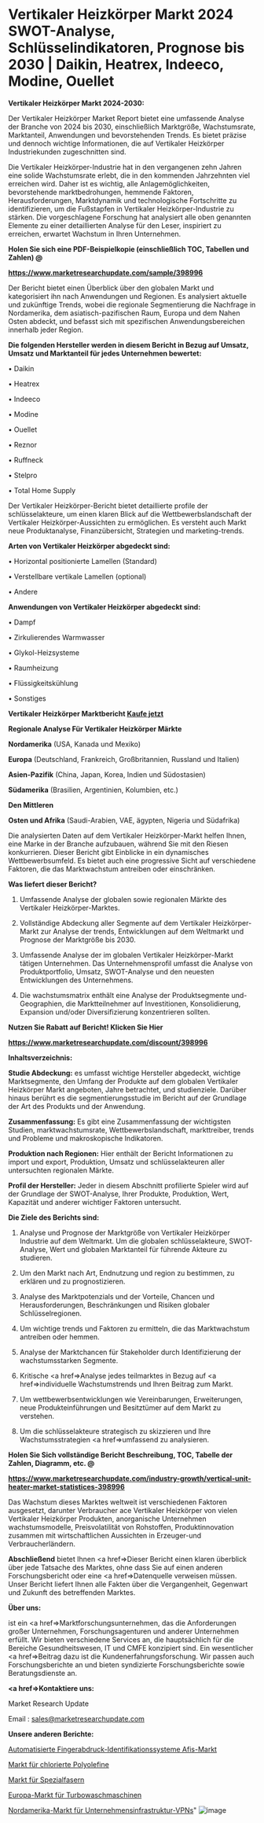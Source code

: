 # Vertikaler Heizkörper Markt 2024 SWOT-Analyse, Schlüsselindikatoren, Prognose bis 2030 | Daikin, Heatrex, Indeeco, Modine, Ouellet

<strong>Vertikaler Heizkörper Markt 2024-2030:</strong>

Der Vertikaler Heizkörper Market Report bietet eine umfassende Analyse der Branche von 2024 bis 2030, einschließlich Marktgröße, Wachstumsrate, Marktanteil, Anwendungen und bevorstehenden Trends. Es bietet präzise und dennoch wichtige Informationen, die auf Vertikaler Heizkörper Industriekunden zugeschnitten sind.

Die Vertikaler Heizkörper-Industrie hat in den vergangenen zehn Jahren eine solide Wachstumsrate erlebt, die in den kommenden Jahrzehnten viel erreichen wird. Daher ist es wichtig, alle Anlagemöglichkeiten, bevorstehende marktbedrohungen, hemmende Faktoren, Herausforderungen, Marktdynamik und technologische Fortschritte zu identifizieren, um die Fußstapfen in Vertikaler Heizkörper-Industrie zu stärken. Die vorgeschlagene Forschung hat analysiert alle oben genannten Elemente zu einer detaillierten Analyse für den Leser, inspiriert zu erreichen, erwartet Wachstum in Ihren Unternehmen.



<strong>Holen Sie sich eine PDF-Beispielkopie (einschließlich TOC, Tabellen und Zahlen) @
</strong>

<strong><a href=https://www.marketresearchupdate.com/sample/398996>

<strong>https://www.marketresearchupdate.com/sample/398996</u></font></a></strong></strong>

Der Bericht bietet einen Überblick über den globalen Markt und kategorisiert ihn nach Anwendungen und Regionen. Es analysiert aktuelle und zukünftige Trends, wobei die regionale Segmentierung die Nachfrage in Nordamerika, dem asiatisch-pazifischen Raum, Europa und dem Nahen Osten abdeckt, und befasst sich mit spezifischen Anwendungsbereichen innerhalb jeder Region.



<strong>Die folgenden Hersteller werden in diesem Bericht in Bezug auf Umsatz, Umsatz und Marktanteil für jedes Unternehmen bewertet:</strong>

• Daikin

• Heatrex

• Indeeco

• Modine

• Ouellet

• Reznor

• Ruffneck

• Stelpro

• Total Home Supply

Der Vertikaler Heizkörper-Bericht bietet detaillierte profile der schlüsselakteure, um einen klaren Blick auf die Wettbewerbslandschaft der Vertikaler Heizkörper-Aussichten zu ermöglichen. Es versteht auch Markt neue Produktanalyse, Finanzübersicht, Strategien und marketing-trends.



<strong>Arten von Vertikaler Heizkörper abgedeckt sind:</strong>

• Horizontal positionierte Lamellen (Standard)

• Verstellbare vertikale Lamellen (optional)

• Andere



<strong>Anwendungen von Vertikaler Heizkörper abgedeckt sind:</strong>

• Dampf

• Zirkulierendes Warmwasser

• Glykol-Heizsysteme

• Raumheizung

• Flüssigkeitskühlung

• Sonstiges



<strong>Vertikaler Heizkörper Marktbericht <a href=https://www.marketresearchupdate.com/buynow/398996>Kaufe jetzt</a></strong>



<strong>Regionale Analyse Für Vertikaler Heizkörper Märkte</strong>



<strong>Nordamerika</strong> (USA, Kanada und Mexiko)



<strong>Europa</strong> (Deutschland, Frankreich, Großbritannien, Russland und Italien)



<strong>Asien-Pazifik</strong> (China, Japan, Korea, Indien und Südostasien)



<strong>Südamerika</strong> (Brasilien, Argentinien, Kolumbien, etc.)



<strong>Den Mittleren</strong> 

<strong>Osten und Afrika</strong> (Saudi-Arabien, VAE, ägypten, Nigeria und Südafrika)

Die analysierten Daten auf dem Vertikaler Heizkörper-Markt helfen Ihnen, eine Marke in der Branche aufzubauen, während Sie mit den Riesen konkurrieren. Dieser Bericht gibt Einblicke in ein dynamisches Wettbewerbsumfeld. Es bietet auch eine progressive Sicht auf verschiedene Faktoren, die das Marktwachstum antreiben oder einschränken.



<strong>Was liefert dieser Bericht?</strong>

1. Umfassende Analyse der globalen sowie regionalen Märkte des Vertikaler Heizkörper-Marktes.

2. Vollständige Abdeckung aller Segmente auf dem Vertikaler Heizkörper-Markt zur Analyse der trends, Entwicklungen auf dem Weltmarkt und Prognose der Marktgröße bis 2030.

3. Umfassende Analyse der im globalen Vertikaler Heizkörper-Markt tätigen Unternehmen. Das Unternehmensprofil umfasst die Analyse von Produktportfolio, Umsatz, SWOT-Analyse und den neuesten Entwicklungen des Unternehmens.

4. Die wachstumsmatrix enthält eine Analyse der Produktsegmente und-Geographien, die Marktteilnehmer auf Investitionen, Konsolidierung, Expansion und/oder Diversifizierung konzentrieren sollten.



<strong>Nutzen Sie Rabatt auf Bericht! Klicken Sie Hier
</strong>

<strong><a href=https://www.marketresearchupdate.com/discount/398996>https://www.marketresearchupdate.com/discount/398996</b></u></font></strong></a>



<strong>Inhaltsverzeichnis:</strong>



<strong>Studie Abdeckung:</strong> es umfasst wichtige Hersteller abgedeckt, wichtige Marktsegmente, den Umfang der Produkte auf dem globalen Vertikaler Heizkörper Markt angeboten, Jahre betrachtet, und studienziele. Darüber hinaus berührt es die segmentierungsstudie im Bericht auf der Grundlage der Art des Produkts und der Anwendung.



<strong>Zusammenfassung:</strong> Es gibt eine Zusammenfassung der wichtigsten Studien, marktwachstumsrate, Wettbewerbslandschaft, markttreiber, trends und Probleme und makroskopische Indikatoren.



<strong>Produktion nach Regionen:</strong> Hier enthält der Bericht Informationen zu import und export, Produktion, Umsatz und schlüsselakteuren aller untersuchten regionalen Märkte.



<strong>Profil der Hersteller:</strong> Jeder in diesem Abschnitt profilierte Spieler wird auf der Grundlage der SWOT-Analyse, Ihrer Produkte, Produktion, Wert, Kapazität und anderer wichtiger Faktoren untersucht.



<strong>Die Ziele des Berichts sind:</strong>

1) Analyse und Prognose der Marktgröße von Vertikaler Heizkörper Industrie auf dem Weltmarkt.
Um die globalen schlüsselakteure, SWOT-Analyse, Wert und globalen Marktanteil für führende Akteure zu studieren.

2) Um den Markt nach Art, Endnutzung und region zu bestimmen, zu erklären und zu prognostizieren.

3) Analyse des Marktpotenzials und der Vorteile, Chancen und Herausforderungen, Beschränkungen und Risiken globaler Schlüsselregionen.

4) Um wichtige trends und Faktoren zu ermitteln, die das Marktwachstum antreiben oder hemmen.

5) Analyse der Marktchancen für Stakeholder durch Identifizierung der wachstumsstarken Segmente.

6) Kritische <a href=>Analyse</a> jedes teilmarktes in Bezug auf <a href=>individuelle</a> Wachstumstrends und Ihren Beitrag zum Markt.

7) Um wettbewerbsentwicklungen wie Vereinbarungen, Erweiterungen, neue Produkteinführungen und Besitztümer auf dem Markt zu verstehen.

8) Um die schlüsselakteure strategisch zu skizzieren und Ihre Wachstumsstrategien <a href=>umfassend</a> zu analysieren.



<strong>Holen Sie Sich vollständige Bericht Beschreibung, TOC, Tabelle der Zahlen, Diagramm, etc. @ </strong>

<strong><a href=https://www.marketresearchupdate.com/industry-growth/vertical-unit-heater-market-statistices-398996>https://www.marketresearchupdate.com/industry-growth/vertical-unit-heater-market-statistices-398996</a></font></strong>

Das Wachstum dieses Marktes weltweit ist verschiedenen Faktoren ausgesetzt, darunter Verbraucher ace Vertikaler Heizkörper von vielen Vertikaler Heizkörper Produkten, anorganische Unternehmen wachstumsmodelle, Preisvolatilität von Rohstoffen, Produktinnovation zusammen mit wirtschaftlichen Aussichten in Erzeuger-und Verbraucherländern.



<strong>Abschließend</strong> bietet Ihnen <a href=>Dieser</a> Bericht einen klaren überblick über jede Tatsache des Marktes, ohne dass Sie auf einen anderen Forschungsbericht oder eine <a href=>Datenquelle</a> verweisen müssen. Unser Bericht liefert Ihnen alle Fakten über die Vergangenheit, Gegenwart und Zukunft des betreffenden Marktes.



<strong>Über uns:</strong>

 ist ein <a href=>Marktfors</a>chungsunternehmen, das die Anforderungen großer Unternehmen, Forschungsagenturen und anderer Unternehmen erfüllt. Wir bieten verschiedene Services an, die hauptsächlich für die Bereiche Gesundheitswesen, IT und CMFE konzipiert sind. Ein wesentlicher <a href=>Beitrag</a> dazu ist die Kundenerfahrungsforschung. Wir passen auch Forschungsberichte an und bieten syndizierte Forschungsberichte sowie Beratungsdienste an.



<strong><a href=>Kontaktiere uns:</a></strong>

Market Research Update

Email : sales@marketresearchupdate.com



<strong>Unsere anderen Berichte:</strong>

<a href=https://www.linkedin.com/pulse/automated-fingerprint-identification-systems-afis-market>Automatisierte Fingerabdruck-Identifikationssysteme Afis-Markt</a>

<a href=https://www.linkedin.com/pulse/chlorinated-polyolefin-market-analysis-segment-region>Markt für chlorierte Polyolefine</a>

<a href=https://www.linkedin.com/pulse/specialty-fibers-market-analysis-segment-region>Markt für Spezialfasern</a>

<a href=https://www.linkedin.com/pulse/europe-turbo-washing-machine-market-analysis>Europa-Markt für Turbowaschmaschinen</a>

<a href=https://www.linkedin.com/pulse/north-america-enterprise-infrastructure-vpn-market-2023-2030>Nordamerika-Markt für Unternehmensinfrastruktur-VPNs</a>"
![image](https://github.com/RushikeshRI/news24analysis/assets/164026548/ab3f9b7d-cf5a-444a-b97c-415b5ef25fc5)
